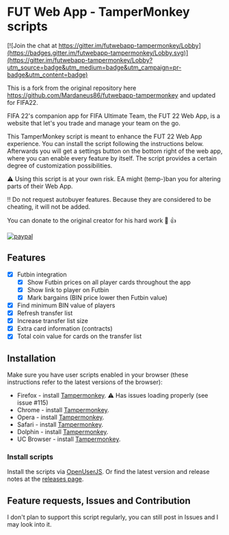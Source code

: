 # FUT Web App - TamperMonkey scripts

[![Join the chat at https://gitter.im/futwebapp-tampermonkey/Lobby](https://badges.gitter.im/futwebapp-tampermonkey/Lobby.svg)](https://gitter.im/futwebapp-tampermonkey/Lobby?utm_source=badge&utm_medium=badge&utm_campaign=pr-badge&utm_content=badge)

This is a fork from the original repository here https://github.com/Mardaneus86/futwebapp-tampermonkey and updated for FIFA22.

FIFA 22's companion app for FIFA Ultimate Team, the FUT 22 Web App, is a website that let's you trade and manage your team on the go.

This TamperMonkey script is meant to enhance the FUT 22 Web App experience. You can install the script following the instructions below. Afterwards you will get a settings button on the bottom right of the web app, where you can enable every feature by itself. The script provides a certain degree of customization possibilities.

:warning: Using this script is at your own risk. EA might (temp-)ban you for altering parts of their Web App.

:bangbang: Do not request autobuyer features. Because they are considered to be cheating, it will not be added.

You can donate to the original creator for his hard work :beers: :+1:

[![paypal](https://www.paypalobjects.com/en_US/i/btn/btn_donateCC_LG.gif)](https://www.paypal.me/timklingeleers)

## Features
- [x] Futbin integration
  - [x] Show Futbin prices on all player cards throughout the app
  - [x] Show link to player on Futbin
  - [x] Mark bargains (BIN price lower then Futbin value)
- [x] Find minimum BIN value of players
- [x] Refresh transfer list
- [x] Increase transfer list size
- [x] Extra card information (contracts)
- [x] Total coin value for cards on the transfer list

## Installation
Make sure you have user scripts enabled in your browser (these instructions refer to the latest versions of the browser):

* Firefox - install [Tampermonkey](https://tampermonkey.net/?ext=dhdg&browser=firefox). :warning: Has issues loading properly (see issue #115)
* Chrome - install [Tampermonkey](https://tampermonkey.net/?ext=dhdg&browser=chrome).
* Opera - install [Tampermonkey](https://tampermonkey.net/?ext=dhdg&browser=opera).
* Safari - install [Tampermonkey](https://tampermonkey.net/?ext=dhdg&browser=safari).
* Dolphin - install [Tampermonkey](https://tampermonkey.net/?ext=dhdg&browser=dolphin).
* UC Browser - install [Tampermonkey](https://tampermonkey.net/?ext=dhdg&browser=ucweb).

### Install scripts
Install the scripts via [OpenUserJS][install-script]. Or find the latest version and release notes at the [releases page](https://github.com/djizus/futwebapp-tampermonkey/releases).

## Feature requests, Issues and Contribution
I don't plan to support this script regularly, you can still post in Issues and I may look into it.

[issue-list]: https://github.com/djizus/futwebapp-tampermonkey/issues
[install-script]: https://openuserjs.org/install/djizus/FUT_Enhancer.user.js
